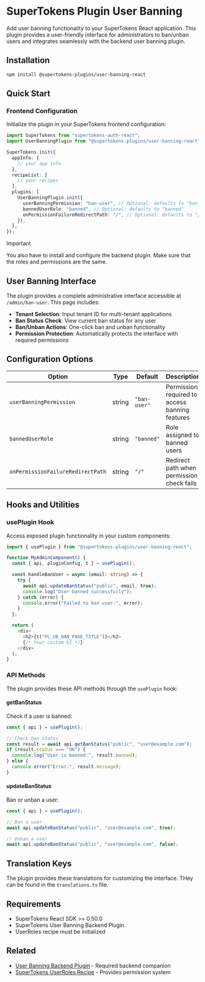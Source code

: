 # SuperTokens Plugin User Banning

Add user banning functionality to your SuperTokens React application.
This plugin provides a user-friendly interface for administrators to ban/unban users and integrates seamlessly with the backend user banning plugin.

## Installation

```bash
npm install @supertokens-plugins/user-banning-react
```

## Quick Start

### Frontend Configuration

Initialize the plugin in your SuperTokens frontend configuration:

```typescript
import SuperTokens from "supertokens-auth-react";
import UserBanningPlugin from "@supertokens-plugins/user-banning-react";

SuperTokens.init({
  appInfo: {
    // your app info
  },
  recipeList: [
    // your recipes
  ],
  plugins: [
    UserBanningPlugin.init({
      userBanningPermission: "ban-user", // Optional: defaults to "ban-user"
      bannedUserRole: "banned", // Optional: defaults to "banned"
      onPermissionFailureRedirectPath: "/", // Optional: defaults to "/"
    }),
  ],
});
```

> [!IMPORTANT]  
> You also have to install and configure the backend plugin. Make sure that the roles and permissions are the same.

## User Banning Interface

The plugin provides a complete administrative interface accessible at `/admin/ban-user`. This page includes:

- **Tenant Selection**: Input tenant ID for multi-tenant applications
- **Ban Status Check**: View current ban status for any user
- **Ban/Unban Actions**: One-click ban and unban functionality
- **Permission Protection**: Automatically protects the interface with required permissions

## Configuration Options

| Option                            | Type   | Default      | Description                                    |
| --------------------------------- | ------ | ------------ | ---------------------------------------------- |
| `userBanningPermission`           | string | `"ban-user"` | Permission required to access banning features |
| `bannedUserRole`                  | string | `"banned"`   | Role assigned to banned users                  |
| `onPermissionFailureRedirectPath` | string | `"/"`        | Redirect path when permission check fails      |

## Hooks and Utilities

### usePlugin Hook

Access exposed plugin functionality in your custom components:

```typescript
import { usePlugin } from "@supertokens-plugins/user-banning-react";

function MyAdminComponent() {
  const { api, pluginConfig, t } = usePlugin();

  const handleBanUser = async (email: string) => {
    try {
      await api.updateBanStatus("public", email, true);
      console.log("User banned successfully");
    } catch (error) {
      console.error("Failed to ban user:", error);
    }
  };

  return (
    <div>
      <h2>{t("PL_UB_BAN_PAGE_TITLE")}</h2>
      {/* Your custom UI */}
    </div>
  );
}
```

### API Methods

The plugin provides these API methods through the `usePlugin` hook:

#### getBanStatus

Check if a user is banned:

```typescript
const { api } = usePlugin();

// Check ban status
const result = await api.getBanStatus("public", "user@example.com");
if (result.status === "OK") {
  console.log("User is banned:", result.banned);
} else {
  console.error("Error:", result.message);
}
```

#### updateBanStatus

Ban or unban a user:

```typescript
const { api } = usePlugin();

// Ban a user
await api.updateBanStatus("public", "user@example.com", true);

// Unban a user
await api.updateBanStatus("public", "user@example.com", false);
```

## Translation Keys

The plugin provides these translations for customizing the interface. THey can be found in the `translations.ts` file.

## Requirements

- SuperTokens React SDK >= 0.50.0
- SuperTokens User Banning Backend Plugin
- UserRoles recipe must be initialized

## Related

- [User Banning Backend Plugin](../user-banning-nodejs/README.md) - Required backend companion
- [SuperTokens UserRoles Recipe](https://supertokens.com/docs/userroles/introduction) - Provides permission system
